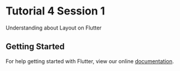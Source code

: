# Tutorial 4 Session 1 

Understanding about Layout on Flutter


## Getting Started

For help getting started with Flutter, view our online
[documentation](https://flutter.io/).
